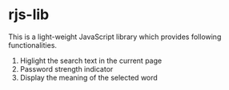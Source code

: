 # rjs-lib
This is a light-weight JavaScript library which provides following functionalities. 
1. Higlight the search text in the current page 
2. Password strength indicator
3. Display the meaning of the selected word  

